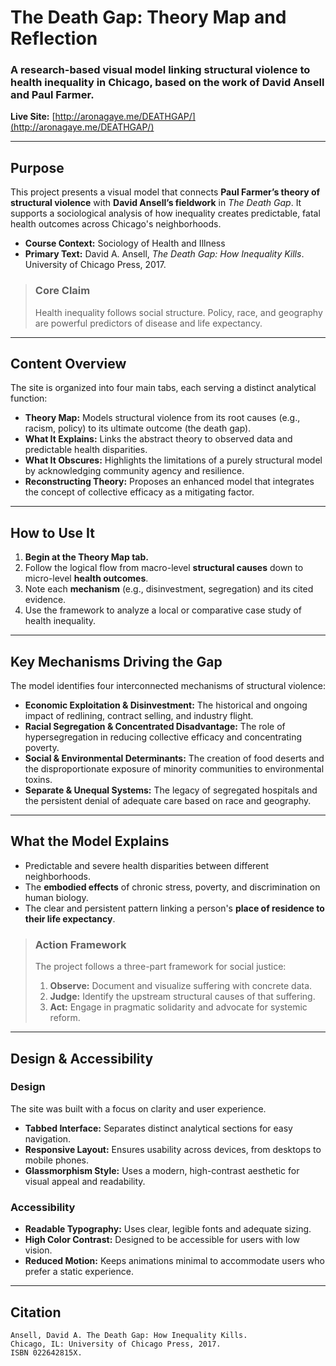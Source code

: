 # The Death Gap: Theory Map and Reflection

### A research-based visual model linking structural violence to health inequality in Chicago, based on the work of David Ansell and Paul Farmer.

**Live Site:** [http://aronagaye.me/DEATHGAP/](http://aronagaye.me/DEATHGAP/)

-----

##  Purpose

This project presents a visual model that connects **Paul Farmer’s theory of structural violence** with **David Ansell’s fieldwork** in *The Death Gap*. It supports a sociological analysis of how inequality creates predictable, fatal health outcomes across Chicago's neighborhoods.

  - **Course Context:** Sociology of Health and Illness
  - **Primary Text:** David A. Ansell, *The Death Gap: How Inequality Kills*. University of Chicago Press, 2017.

> ### Core Claim
>
> Health inequality follows social structure. Policy, race, and geography are powerful predictors of disease and life expectancy.

-----

##  Content Overview

The site is organized into four main tabs, each serving a distinct analytical function:

  * **Theory Map:** Models structural violence from its root causes (e.g., racism, policy) to its ultimate outcome (the death gap).
  * **What It Explains:** Links the abstract theory to observed data and predictable health disparities.
  * **What It Obscures:** Highlights the limitations of a purely structural model by acknowledging community agency and resilience.
  * **Reconstructing Theory:** Proposes an enhanced model that integrates the concept of collective efficacy as a mitigating factor.

-----

##  How to Use It

1.  **Begin at the Theory Map tab.**
2.  Follow the logical flow from macro-level **structural causes** down to micro-level **health outcomes**.
3.  Note each **mechanism** (e.g., disinvestment, segregation) and its cited evidence.
4.  Use the framework to analyze a local or comparative case study of health inequality.

-----

##  Key Mechanisms Driving the Gap

The model identifies four interconnected mechanisms of structural violence:

  * **Economic Exploitation & Disinvestment:** The historical and ongoing impact of redlining, contract selling, and industry flight.
  * **Racial Segregation & Concentrated Disadvantage:** The role of hypersegregation in reducing collective efficacy and concentrating poverty.
  * **Social & Environmental Determinants:** The creation of food deserts and the disproportionate exposure of minority communities to environmental toxins.
  * **Separate & Unequal Systems:** The legacy of segregated hospitals and the persistent denial of adequate care based on race and geography.

-----

##  What the Model Explains

  * Predictable and severe health disparities between different neighborhoods.
  * The **embodied effects** of chronic stress, poverty, and discrimination on human biology.
  * The clear and persistent pattern linking a person's **place of residence to their life expectancy**.

> ### Action Framework
>
> The project follows a three-part framework for social justice:
>
> 1.  **Observe:** Document and visualize suffering with concrete data.
> 2.  **Judge:** Identify the upstream structural causes of that suffering.
> 3.  **Act:** Engage in pragmatic solidarity and advocate for systemic reform.

-----

##  Design & Accessibility

### Design

The site was built with a focus on clarity and user experience.

  * **Tabbed Interface:** Separates distinct analytical sections for easy navigation.
  * **Responsive Layout:** Ensures usability across devices, from desktops to mobile phones.
  * **Glassmorphism Style:** Uses a modern, high-contrast aesthetic for visual appeal and readability.

### Accessibility

  * **Readable Typography:** Uses clear, legible fonts and adequate sizing.
  * **High Color Contrast:** Designed to be accessible for users with low vision.
  * **Reduced Motion:** Keeps animations minimal to accommodate users who prefer a static experience.

-----

##  Citation

```
Ansell, David A. The Death Gap: How Inequality Kills. 
Chicago, IL: University of Chicago Press, 2017. 
ISBN 022642815X.
```
